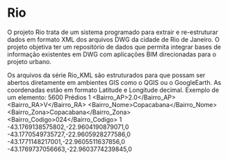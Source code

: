 # Rio
O projeto Rio trata de um sistema programado para extrair e re-estruturar dados em formato XML dos arquivos DWG da cidade de Rio de Janeiro. 
O projeto objetiva ter um repositório de dados que permita integrar bases de informação existentes em DWG com aplicações BIM direcionadas para o projeto urbano. 

Os arquivos da série Rio_KML são estruturados para que possam ser abertos diretamente em ambientes GIS como o QGIS ou o GoogleEarth. 
As coordenadas estão em formato Latitude e Longitude decimal.
Exemplo de um elemento:
<Placemark>
      <name>5600</name>
      <description>Prédios</description>
      <visibility>1</visibility>
      <Bairro_AP>2.0</Bairro_AP>
      <Bairro_RA>V</Bairro_RA>
      <Bairro_Nome>Copacabana</Bairro_Nome>
      <Bairro_Zona>Copacabana</Bairro_Zona>
      <Bairro_Codigo>024</Bairro_Codigo>
      <Polygon>
        <tessellate>1</tessellate>
        <outerBoundaryIs>
          <LinearRing>
            <coordinates> -43.1769138575802,-22.9604190879071,0 -43.1770549735727,-22.9605928277586,0 -43.1771148217001,-22.9605511637856,0 -43.1769737056663,-22.9603774239845,0</coordinates>
          </LinearRing>
        </outerBoundaryIs>
      </Polygon>
    </Placemark>
    
